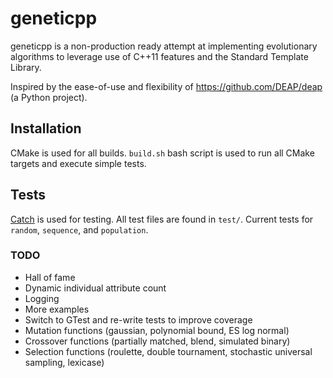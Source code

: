 # geneticpp

geneticpp is a non-production ready attempt at implementing evolutionary algorithms to leverage use
 of C++11 features and the Standard Template Library.

Inspired by the ease-of-use and flexibility of https://github.com/DEAP/deap (a Python project).

## Installation

CMake is used for all builds. `build.sh` bash script is used to run all CMake targets and execute simple tests.

## Tests

[Catch](https://github.com/philsquared/Catch) is used for testing. All test files are found in `test/`.
 Current tests for `random`, `sequence`, and `population`.
 
### TODO
* Hall of fame
* Dynamic individual attribute count
* Logging
* More examples
* Switch to GTest and re-write tests to improve coverage
* Mutation functions (gaussian, polynomial bound, ES log normal)
* Crossover functions (partially matched, blend, simulated binary)
* Selection functions (roulette, double tournament, stochastic universal sampling, lexicase)
